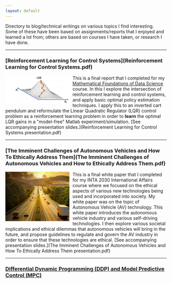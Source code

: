 ```yaml
---
layout: default
---
```


Directory to blog/technical writings on various topics I find interesting. Some of these have been based on assignments/reports that I enjoyed and learned a lot from; others are based on courses I have taken, or research I have done.   

---
### [Reinforcement Learning for Control Systems](Reinforcement Learning  for Control Systems.pdf)
<img style="float:left; width:210px;" src="gradient_ascent.png">

This is a final report that I completed for my [Mathematical Foundations of Data Science](https://mdav.ece.gatech.edu/ece-4803-fall2020/) course. In this I explore the intersection of reinforcement learning and control systems, and apply basic optimal policy estimation techniques. I apply this to an inverted cart pendulum and reformulate the Linear Quadratic Regulator (LQR) control problem as a reinforcement learning problem in order to **learn** the optimal LQR gains in a "model-free" Matlab experiment/simulation. [See accompanying presentation slides.](Reinforcement Learning  for Control Systems presentation.pdf)

---
### [The Imminent Challenges of Autonomous Vehicles and How To Ethically Address Them](The Imminent Challenges of Autonomous Vehicles and How to Ethically Address Them.pdf)
<img style="float:left; width:200px; border-right:10px solid white;" src="av_road.png">

This is a final white paper that I completed for my INTA 2030 International Affairs course where we focused on the ethical aspects of various new technologies being used and incorporated into society. My white paper was on the topic of Autonomous Vehicle (AV) technology. This white paper introduces the autonomous vehicle industry and various self-driving technologies. I then explore various societal implications and ethical dilemmas that autonomous vehicles will bring in the future, and propose guidelines to regulate and govern the AV industry in order to ensure that these technologies are ethical. [See accompanying presentation slides.](The Imminent Challenges of Autonomous Vehicles and How To Ethically Address Them presentation.pdf)

---
### [Differential Dynamic Programming (DDP) and Model Predictive Control (MPC)]()